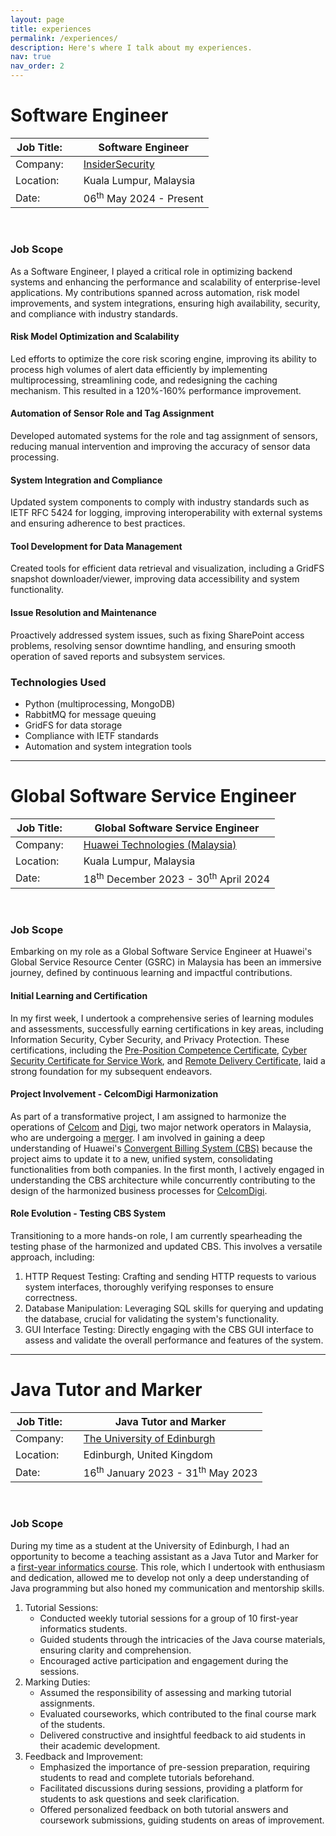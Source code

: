 ```yaml
---
layout: page
title: experiences
permalink: /experiences/
description: Here's where I talk about my experiences.
nav: true
nav_order: 2
---
```


# Software Engineer

| Job Title: |   | Software Engineer                                                      |
| ---------  | - | ---------------------------------------------------------------------- |
| Company:   |   | [InsiderSecurity](https://insidersecurity.co/)                         |
| Location:  |   | Kuala Lumpur, Malaysia                                                 |
| Date:      |   | 06<sup>th</sup> May 2024 - Present                                     |

<br>

### Job Scope

As a Software Engineer, I played a critical role in optimizing backend systems and enhancing the performance and scalability of enterprise-level applications. My contributions spanned across automation, risk model improvements, and system integrations, ensuring high availability, security, and compliance with industry standards.

#### Risk Model Optimization and Scalability

Led efforts to optimize the core risk scoring engine, improving its ability to process high volumes of alert data efficiently by implementing multiprocessing, streamlining code, and redesigning the caching mechanism. This resulted in a 120%-160% performance improvement.

#### Automation of Sensor Role and Tag Assignment

Developed automated systems for the role and tag assignment of sensors, reducing manual intervention and improving the accuracy of sensor data processing.

#### System Integration and Compliance

Updated system components to comply with industry standards such as IETF RFC 5424 for logging, improving interoperability with external systems and ensuring adherence to best practices.

#### Tool Development for Data Management

Created tools for efficient data retrieval and visualization, including a GridFS snapshot downloader/viewer, improving data accessibility and system functionality.

#### Issue Resolution and Maintenance

Proactively addressed system issues, such as fixing SharePoint access problems, resolving sensor downtime handling, and ensuring smooth operation of saved reports and subsystem services.

### Technologies Used

- Python (multiprocessing, MongoDB)
- RabbitMQ for message queuing
- GridFS for data storage
- Compliance with IETF standards
- Automation and system integration tools

---

# Global Software Service Engineer

| Job Title: |   | Global Software Service Engineer                                       |
| ---------  | - | ---------------------------------------------------------------------- |
| Company:   |   | [Huawei Technologies (Malaysia)](https://www.huawei.com/my/)           |
| Location:  |   | Kuala Lumpur, Malaysia                                                 |
| Date:      |   | 18<sup>th</sup> December 2023 - 30<sup>th</sup> April 2024             |

<br>

### Job Scope

Embarking on my role as a Global Software Service Engineer at Huawei's Global Service Resource Center (GSRC) in Malaysia has been an immersive journey, defined by continuous learning and impactful contributions.

#### Initial Learning and Certification

In my first week, I undertook a comprehensive series of learning modules and assessments, successfully earning certifications in key areas, including Information Security, Cyber Security, and Privacy Protection. These certifications, including the [Pre-Position Competence Certificate](https://minsuan96.github.io/assets/pdf/ppcc.pdf), [Cyber Security Certificate for Service Work](https://minsuan96.github.io/assets/pdf/cyber-security.pdf), and [Remote Delivery Certificate](https://minsuan96.github.io/assets/pdf/remote-delivery.pdf), laid a strong foundation for my subsequent endeavors.

#### Project Involvement - CelcomDigi Harmonization

As part of a transformative project, I am assigned to harmonize the operations of [Celcom](https://www.celcom.com.my/) and [Digi](https://www.digi.com.my/), two major network operators in Malaysia, who are undergoing a [merger](https://www.celcom.com.my/celcom-digi-merger). I am involved in gaining a deep understanding of Huawei's [Convergent Billing System (CBS)](https://carrier.huawei.com/en/products/service-and-software/software-business) because the project aims to update it to a new, unified system, consolidating functionalities from both companies. In the first month, I actively engaged in understanding the CBS architecture while concurrently contributing to the design of the harmonized business processes for [CelcomDigi](https://www.celcomdigi.com/).

#### Role Evolution - Testing CBS System

Transitioning to a more hands-on role, I am currently spearheading the testing phase of the harmonized and updated CBS. This involves a versatile approach, including:

1. HTTP Request Testing: Crafting and sending HTTP requests to various system interfaces, thoroughly verifying responses to ensure correctness.
2. Database Manipulation: Leveraging SQL skills for querying and updating the database, crucial for validating the system's functionality.
3. GUI Interface Testing: Directly engaging with the CBS GUI interface to assess and validate the overall performance and features of the system.

---

# Java Tutor and Marker

| Job Title: |   | Java Tutor and Marker                                   |
| ---------  | - | ------------------------------------------------------- |
| Company:   |   | [The University of Edinburgh](https://www.ed.ac.uk/)    |
| Location:  |   | Edinburgh, United Kingdom                               |
| Date:      |   | 16<sup>th</sup> January 2023 - 31<sup>th</sup> May 2023 |

<br>

### Job Scope

During my time as a student at the University of Edinburgh, I had an opportunity to become a teaching assistant as a Java Tutor and Marker for a [first-year informatics course](http://www.drps.ed.ac.uk/20-21/dpt/cxinfr08029.htm). This role, which I undertook with enthusiasm and dedication, allowed me to develop not only a deep understanding of Java programming but also honed my communication and mentorship skills.

1. Tutorial Sessions:
    - Conducted weekly tutorial sessions for a group of 10 first-year informatics students.
    - Guided students through the intricacies of the Java course materials, ensuring clarity and comprehension.
    - Encouraged active participation and engagement during the sessions.
2. Marking Duties:
    - Assumed the responsibility of assessing and marking tutorial assignments.
    - Evaluated courseworks, which contributed to the final course mark of the students.
    - Delivered constructive and insightful feedback to aid students in their academic development.
3. Feedback and Improvement:
    - Emphasized the importance of pre-session preparation, requiring students to read and complete tutorials beforehand.
    - Facilitated discussions during sessions, providing a platform for students to ask questions and seek clarification.
    - Offered personalized feedback on both tutorial answers and coursework submissions, guiding students on areas of improvement.
